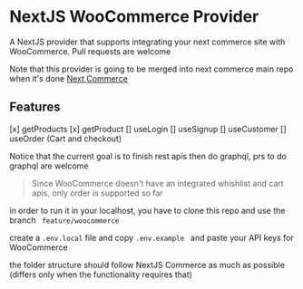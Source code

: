 # NextJS WooCommerce Provider

A NextJS provider that supports integrating your next commerce site with WooCommerce.
Pull requests are welcome

Note that this provider is going to be merged into next commerce main repo when it's done
[Next Commerce](https://github.com/vercel/commerce)

## Features
[x] getProducts
[x] getProduct
[] useLogin
[] useSignup
[] useCustomer
[] useOrder (Cart and checkout)

Notice that the current goal is to finish rest apis then do graphql, prs to do graphql are welcome

> Since WooCommerce doesn't have an integrated whishlist and cart apis, only order is supported so far

in order to run it in your localhost, you have to clone this repo and use the branch ```
feature/woocommerce```

create a ``` .env.local ``` file and copy ```.env.example ``` and paste your API keys for WooCommerce

the folder structure should follow NextJS Commerce as much as possible (differs only when the functionality requires that)
